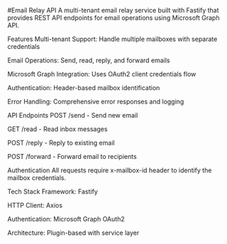 #Email Relay API
A multi-tenant email relay service built with Fastify that provides REST API endpoints for email operations using Microsoft Graph API.

Features
Multi-tenant Support: Handle multiple mailboxes with separate credentials

Email Operations: Send, read, reply, and forward emails

Microsoft Graph Integration: Uses OAuth2 client credentials flow

Authentication: Header-based mailbox identification

Error Handling: Comprehensive error responses and logging

API Endpoints
POST /send - Send new email

GET /read - Read inbox messages

POST /reply - Reply to existing email

POST /forward - Forward email to recipients

Authentication
All requests require x-mailbox-id header to identify the mailbox credentials.

Tech Stack
Framework: Fastify

HTTP Client: Axios

Authentication: Microsoft Graph OAuth2

Architecture: Plugin-based with service layer


